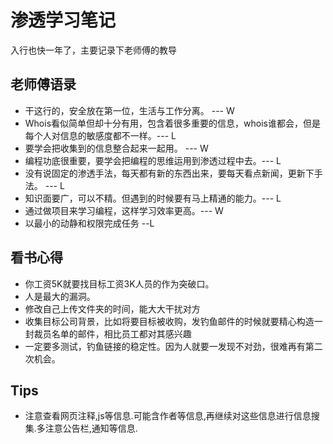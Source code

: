 # 渗透学习笔记
入行也快一年了，主要记录下老师傅的教导
## 老师傅语录 
- 干这行的，安全放在第一位，生活与工作分离。 --- W
- Whois看似简单但却十分有用，包含着很多重要的信息，whois谁都会，但是每个人对信息的敏感度都不一样。--- L
- 要学会把收集到的信息整合起来一起用。 --- W
- 编程功底很重要，要学会把编程的思维运用到渗透过程中去。--- L
- 没有说固定的渗透手法，每天都有新的东西出来，要每天看点新闻，更新下手法。 --- L
- 知识面要广，可以不精。但遇到的时候要有马上精通的能力。--- L
- 通过做项目来学习编程，这样学习效率更高。--- W
- 以最小的动静和权限完成任务 --L





## 看书心得
- 你工资5K就要找目标工资3K人员的作为突破口。
- 人是最大的漏洞。
- 修改自己上传文件夹的时间，能大大干扰对方
- 收集目标公司背景，比如将要目标被收购，发钓鱼邮件的时候就要精心构造一封裁员名单的邮件，相比员工都对其感兴趣
- 一定要多测试，钓鱼链接的稳定性。因为人就要一发现不对劲，很难再有第二次机会。
## Tips
- 注意查看网页注释,js等信息.可能含作者等信息,再继续对这些信息进行信息搜集.多注意公告栏,通知等信息.
